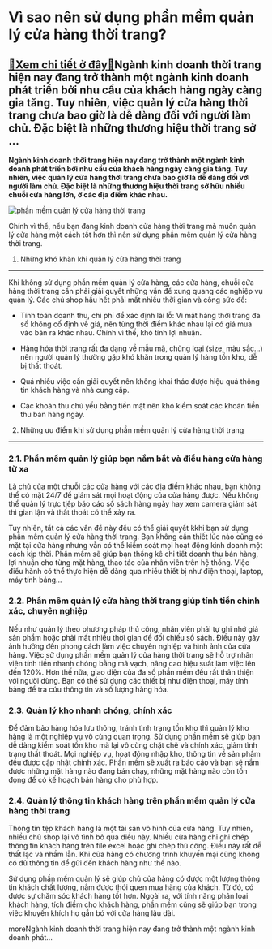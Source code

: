 Vì sao nên sử dụng phần mềm quản lý cửa hàng thời trang?
========================================================

[:gift:Xem chi tiết ở đây:gift:](https://hddtvn.com/vi-sao-nen-su-dung-phan-mem-quan-ly-cua-hang-thoi-trang/)Ngành kinh doanh thời trang hiện nay đang trở thành một ngành kinh doanh phát triển bởi nhu cầu của khách hàng ngày càng gia tăng. Tuy nhiên, việc quản lý cửa hàng thời trang chưa bao giờ là dễ dàng đối với người làm chủ. Đặc biệt là những thương hiệu thời trang sở …
---------------------------------------------------------------------------------------------------------------------------------------------------------------------------------------------------------------------------------------------------------------------------

**Ngành kinh doanh thời trang hiện nay đang trở thành một ngành kinh doanh phát triển bởi nhu cầu của khách hàng ngày càng gia tăng. Tuy nhiên, việc quản lý cửa hàng thời trang chưa bao giờ là dễ dàng đối với người làm chủ. Đặc biệt là những thương hiệu thời trang sở hữu nhiều chuỗi cửa hàng lớn, ở các địa điểm khác nhau.**


![phần mềm quản lý cửa hàng thời trang](https://hddtvn.com/wp-content/uploads/2021/01/3D-Fashion-Shop-11-Model-Free-Download-1.jpg)


Chính vì thế, nếu bạn đang kinh doanh cửa hàng thời trang mà muốn quản lý cửa hàng một cách tốt hơn thì nên sử dụng phần mềm quản lý cửa hàng thời trang.


1. Những khó khăn khi quản lý cửa hàng thời trang
-------------------------------------------------


Khi không sử dụng phần mềm quản lý cửa hàng, các cửa hàng, chuỗi cửa hàng thời trang cần phải giải quyết những vấn đề xung quang các nghiệp vụ quản lý. Các chủ shop hầu hết phải mất nhiều thời gian và công sức để:




* Tính toán doanh thu, chi phí để xác định lãi lỗ: Vì mặt hàng thời trang đa số không cố định về giá, nên từng thời điểm khác nhau lại có giá mua vào bán ra khác nhau. Chính vì thế, khó tính lợi nhuận.

* Hàng hóa thời trang rất đa dạng về mẫu mã, chủng loại (size, màu sắc…) nên người quản lý thường gặp khó khăn trong quản lý hàng tồn kho, dễ bị thất thoát.

* Quá nhiều việc cần giải quyết nên không khai thác được hiệu quả thông tin khách hàng và nhà cung cấp.

* Các khoản thu chủ yếu bằng tiền mặt nên khó kiểm soát các khoản tiền thu bán hàng ngày.



2. Những ưu điểm khi sử dụng phần mềm quản lý cửa hàng thời trang
-----------------------------------------------------------------


### 2.1. Phần mềm quản lý giúp bạn nắm bắt và điều hàng cửa hàng từ xa


Là chủ của một chuỗi các cửa hàng với các địa điểm khác nhau, bạn không thể có mặt 24/7 để giám sát mọi hoạt động của cửa hàng được. Nếu không thể quản lý trực tiếp báo cáo sổ sách hàng ngày hay xem camera giám sát thì gian lận và thất thoát có thể xảy ra.


Tuy nhiên, tất cả các vấn đề này đều có thể giải quyết kkhi bạn sử dụng phần mềm quản lý cửa hàng thời trang. Bạn không cần thiết lúc nào cũng có mặt tại cửa hàng nhưng vẫn có thể kiểm soát mọi hoạt động kinh doanh một cách kịp thời. Phần mềm sẽ giúp bạn thống kê chi tiết doanh thu bán hàng, lợi nhuận cho từng mặt hàng, thao tác của nhân viên trên hệ thống. Việc điều hành có thể thực hiện dễ dàng qua nhiều thiết bị như điện thoại, laptop, máy tính bảng…


### 2.2. Phần mêm quản lý cửa hàng thời trang giúp tính tiền chính xác, chuyên nghiệp


Nếu như quản lý theo phương pháp thủ công, nhân viên phải tự ghi nhớ giá sản phẩm hoặc phải mất nhiều thời gian để đối chiếu sổ sách. Điều này gây ảnh hưởng đến phong cách làm việc chuyên nghiệp và hình ảnh của cửa hàng. Việc sử dụng phần mềm quản lý cửa hàng thời trang sẽ hỗ trợ nhân viên tính tiền nhanh chóng bằng mã vạch, nâng cao hiệu suất làm việc lên đến 120%. Hơn thế nữa, giao diện của đa số phần mềm đều rất thân thiện với người dùng. Bạn có thể sử dụng các thiết bị như điện thoại, máy tính bảng để tra cứu thông tin và số lượng hàng hóa.


### 2.3. Quản lý kho nhanh chóng, chính xác


Để đảm bảo hàng hóa lưu thông, tránh tình trạng tồn kho thì quản lý kho hàng là một nghiệp vụ vô cùng quan trọng. Sử dụng phần mềm sẽ giúp bạn dễ dàng kiểm soát tồn kho mà lại vô cùng chặt chẽ và chính xác, giảm tình trạng thất thoát. Mọi nghiệp vụ, hoạt động nhập kho, thông tin về sản phẩm đều được cập nhật chính xác. Phần mềm sẽ xuất ra báo cáo và bạn sẽ nắm được những mặt hàng nào đang bán chạy, những mặt hàng nào còn tồn đọng để có kế hoạch bán hàng cho phù hợp.


### 2.4. Quản lý thông tin khách hàng trên phần mềm quản lý cửa hàng thời trang


Thông tin tệp khách hàng là một tài sản vô hình của cửa hàng. Tuy nhiên, nhiều chủ shop lại vô tình bỏ qua điều này. Nhiều cửa hàng chỉ ghi chép thông tin khách hàng trên file excel hoặc ghi chép thủ công. Điều này rất dễ thất lạc và nhầm lẫn. Khi cửa hàng có chương trình khuyến mại cũng không có đủ thông tin để gửi đến khách hàng như thế nào.


Sử dụng phần mềm quản lý sẽ giúp chủ cửa hàng có được một lượng thông tin khách chất lượng, nắm được thói quen mua hàng của khách. Từ đó, có được sự chăm sóc khách hàng tốt hơn. Ngoài ra, với tính năng phân loại khách hàng, tích điểm cho khách hàng, phần mềm cũng sẽ giúp bạn trong việc khuyến khích họ gắn bó với cửa hàng lâu dài.



moreNgành kinh doanh thời trang hiện nay đang trở thành một ngành kinh doanh phát…

